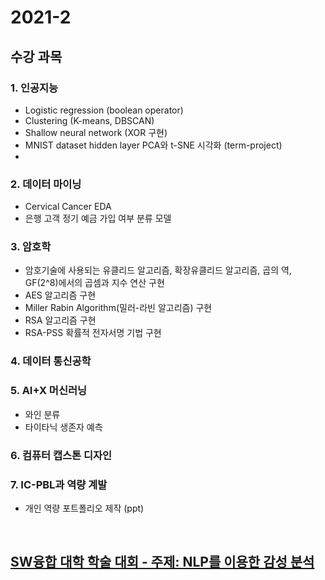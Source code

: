 # 2021-2
## 수강 과목 

### 1. 인공지능
  - Logistic regression (boolean operator)
  - Clustering (K-means, DBSCAN)
  - Shallow neural network (XOR 구현)
  - MNIST dataset hidden layer PCA와 t-SNE 시각화 (term-project)
  - 

### 2. 데이터 마이닝
  - Cervical Cancer EDA
  - 은행 고객 정기 예금 가입 여부 분류 모델

### 3. 암호학
  - 암호기술에 사용되는 유클리드 알고리즘, 확장유클리드 알고리즘, 곱의 역, GF(2^8)에서의 곱셈과 지수 연산 구현
  - AES 알고리즘 구현
  - Miller Rabin Algorithm(밀러-라빈 알고리즘) 구현
  - RSA 알고리즘 구현
  - RSA-PSS 확률적 전자서명 기법 구현

### 4. 데이터 통신공학

### 5. AI+X 머신러닝
  - 와인 분류
  - 타이타닉 생존자 예측

### 6. 컴퓨터 캡스톤 디자인

### 7. IC-PBL과 역량 계발
  - 개인 역량 포트폴리오 제작 (ppt)

<br>

## [SW융합 대학 학술 대회 - 주제: NLP를 이용한 감성 분석](https://github.com/LIMDANBI/sentimentAnalysis)
